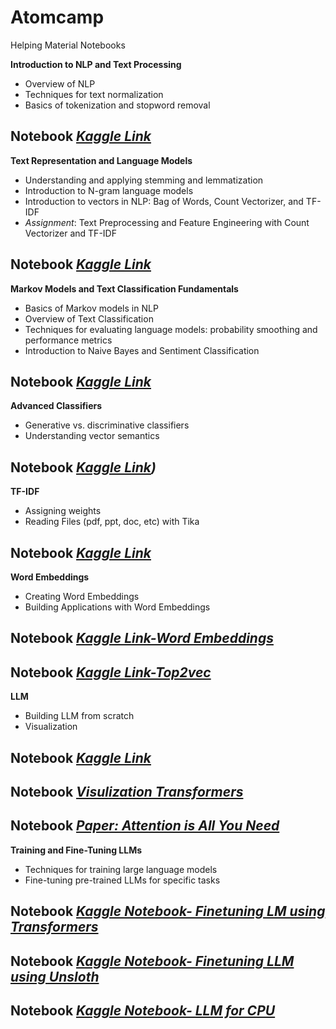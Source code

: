 # Atomcamp
Helping Material Notebooks 

**Introduction to NLP and Text Processing**
*  Overview of NLP
*  Techniques for text normalization
*  Basics of tokenization and stopword removal

**Notebook** *[Kaggle Link](https://www.kaggle.com/code/immuhammadumair/introduction-to-nlp-and-text-processing)*
---
**Text Representation and Language Models**
*  Understanding and applying stemming and lemmatization
*  Introduction to N-gram language models
*  Introduction to vectors in NLP: Bag of Words, Count Vectorizer, and TF-IDF
*  *Assignment*: Text Preprocessing and Feature Engineering with Count Vectorizer and TF-IDF

**Notebook** *[Kaggle Link](https://www.kaggle.com/code/immuhammadumair/text-representation-and-language-models)*
---
**Markov Models and Text Classification Fundamentals**
*  Basics of Markov models in NLP
*  Overview of Text Classification
*  Techniques for evaluating language models: probability smoothing and performance metrics
*  Introduction to Naive Bayes and Sentiment Classification
  
**Notebook** *[Kaggle Link](https://www.kaggle.com/code/immuhammadumair/markov-models-and-text-classification-fundamentals)*
---

**Advanced Classifiers**
*  Generative vs. discriminative classifiers
*  Understanding vector semantics 

**Notebook** *[Kaggle Link](https://www.kaggle.com/code/immuhammadumair/advanced-classifiers-assignment))*
---

**TF-IDF**
*  Assigning weights
*  Reading Files (pdf, ppt, doc, etc) with Tika 

**Notebook** *[Kaggle Link](https://www.kaggle.com/code/immuhammadumair/tfidf)*
---
**Word Embeddings**
*  Creating Word Embeddings
*  Building Applications with Word Embeddings 

**Notebook** *[Kaggle Link-Word Embeddings](https://www.kaggle.com/code/immuhammadumair/word-embeddings)*
---
**Notebook** *[Kaggle Link-Top2vec](https://www.kaggle.com/code/immuhammadumair/top2vec)*
---
**LLM**
*  Building LLM from scratch
*  Visualization

**Notebook** *[Kaggle Link](https://www.kaggle.com/code/immuhammadumair/transformer-from-scratch-1)*
---
**Notebook** *[Visulization Transformers](https://bbycroft.net/llm)*
---
**Notebook** *[Paper: Attention is All You Need](https://proceedings.neurips.cc/paper_files/paper/2017/file/3f5ee243547dee91fbd053c1c4a845aa-Paper.pdf)*
---
**Training and Fine-Tuning LLMs**
*  Techniques for training large language models
*  Fine-tuning pre-trained LLMs for specific tasks
  
**Notebook** *[Kaggle Notebook- Finetuning LM using Transformers](https://www.kaggle.com/code/immuhammadumair/fine-tunning-gpt2)*
---
**Notebook** *[Kaggle Notebook- Finetuning LLM using Unsloth](https://www.kaggle.com/code/immuhammadumair/phi-4-conversational)*
---
**Notebook** *[Kaggle Notebook- LLM for CPU](https://www.kaggle.com/code/immuhammadumair/gpt4all)*
---


